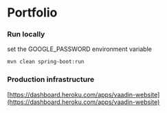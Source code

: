 # Portfolio

### Run locally

set the GOOGLE_PASSWORD environment variable

```bash
mvn clean spring-boot:run
```

### Production infrastructure

[https://dashboard.heroku.com/apps/vaadin-website](https://dashboard.heroku.com/apps/vaadin-website)